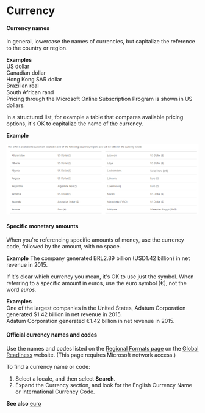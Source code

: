 # Currency

#### Currency names

In general, lowercase the names of currencies, but capitalize the reference to the country or region. 

**Examples**<br />US dollar<br />Canadian dollar<br />Hong Kong SAR dollar<br />Brazilian real<br />South African rand<br />Pricing through the Microsoft Online Subscription Program is shown in US dollars.

In
a structured list, for example a table that compares available pricing
options, it's OK to capitalize the name of the currency.

**Example**

![](media/currency/1453401234.png)

#### Specific monetary amounts

When you're referencing specific amounts of money, use the currency code, followed by the amount, with no space.

**Example** The company generated BRL2.89 billion (USD1.42 billion) in net revenue in 2015. 

If it's clear which currency you mean, it's OK to use just the symbol. When referring to a specific amount in euros, use the euro symbol (€), not the word *euros.*

**Examples**<br />One of the largest companies in the United States, Adatum Corporation generated $1.42 billion in net revenue in 2015.<br />Adatum Corporation generated €1.42 billion in net revenue in 2015. 

#### Official currency names and codes

Use the names and codes listed on the [Regional Formats page](https://microsoft.sharepoint.com/teams/celaGlobalReadiness/Pages/Regional-Format.aspx "Regional Formats page on the Global Readiness website") on the [Global Readiness](https://microsoft.sharepoint.com/teams/celaGlobalReadiness/Pages/Home.aspx) website. (This page requires Microsoft network access.)

To find a currency name or code:

1.  Select a locale, and then select **Search**.
2.  Expand the Currency section, and look for the English Currency Name or International Currency Code.

**See also** [euro](/style-guide/a-z-word-list-term-collections/e/euro)
